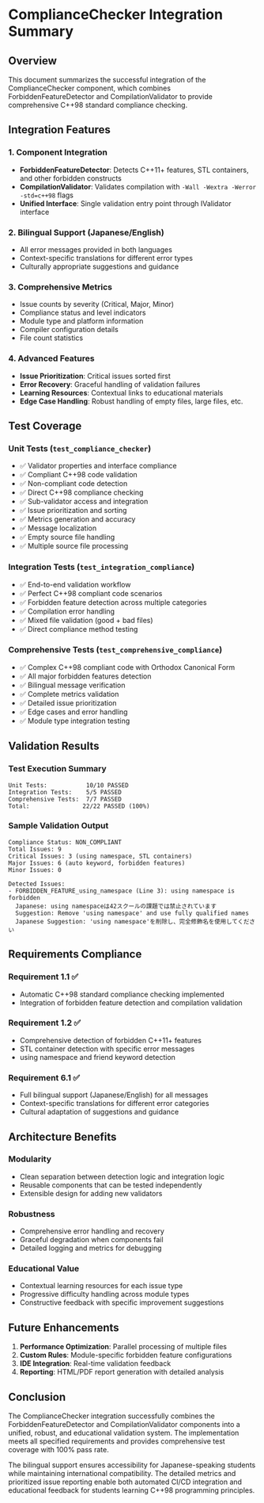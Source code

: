 # ComplianceChecker Integration Summary

## Overview

This document summarizes the successful integration of the ComplianceChecker component, which combines ForbiddenFeatureDetector and CompilationValidator to provide comprehensive C++98 standard compliance checking.

## Integration Features

### 1. Component Integration

- **ForbiddenFeatureDetector**: Detects C++11+ features, STL containers, and other forbidden constructs
- **CompilationValidator**: Validates compilation with `-Wall -Wextra -Werror -std=c++98` flags
- **Unified Interface**: Single validation entry point through IValidator interface

### 2. Bilingual Support (Japanese/English)

- All error messages provided in both languages
- Context-specific translations for different error types
- Culturally appropriate suggestions and guidance

### 3. Comprehensive Metrics

- Issue counts by severity (Critical, Major, Minor)
- Compliance status and level indicators
- Module type and platform information
- Compiler configuration details
- File count statistics

### 4. Advanced Features

- **Issue Prioritization**: Critical issues sorted first
- **Error Recovery**: Graceful handling of validation failures
- **Learning Resources**: Contextual links to educational materials
- **Edge Case Handling**: Robust handling of empty files, large files, etc.

## Test Coverage

### Unit Tests (`test_compliance_checker`)

- ✅ Validator properties and interface compliance
- ✅ Compliant C++98 code validation
- ✅ Non-compliant code detection
- ✅ Direct C++98 compliance checking
- ✅ Sub-validator access and integration
- ✅ Issue prioritization and sorting
- ✅ Metrics generation and accuracy
- ✅ Message localization
- ✅ Empty source file handling
- ✅ Multiple source file processing

### Integration Tests (`test_integration_compliance`)

- ✅ End-to-end validation workflow
- ✅ Perfect C++98 compliant code scenarios
- ✅ Forbidden feature detection across multiple categories
- ✅ Compilation error handling
- ✅ Mixed file validation (good + bad files)
- ✅ Direct compliance method testing

### Comprehensive Tests (`test_comprehensive_compliance`)

- ✅ Complex C++98 compliant code with Orthodox Canonical Form
- ✅ All major forbidden features detection
- ✅ Bilingual message verification
- ✅ Complete metrics validation
- ✅ Detailed issue prioritization
- ✅ Edge cases and error handling
- ✅ Module type integration testing

## Validation Results

### Test Execution Summary

```
Unit Tests:           10/10 PASSED
Integration Tests:    5/5 PASSED
Comprehensive Tests:  7/7 PASSED
Total:               22/22 PASSED (100%)
```

### Sample Validation Output

```
Compliance Status: NON_COMPLIANT
Total Issues: 9
Critical Issues: 3 (using namespace, STL containers)
Major Issues: 6 (auto keyword, forbidden features)
Minor Issues: 0

Detected Issues:
- FORBIDDEN_FEATURE_using_namespace (Line 3): using namespace is forbidden
  Japanese: using namespaceは42スクールの課題では禁止されています
  Suggestion: Remove 'using namespace' and use fully qualified names
  Japanese Suggestion: 'using namespace'を削除し、完全修飾名を使用してください
```

## Requirements Compliance

### Requirement 1.1 ✅

- Automatic C++98 standard compliance checking implemented
- Integration of forbidden feature detection and compilation validation

### Requirement 1.2 ✅

- Comprehensive detection of forbidden C++11+ features
- STL container detection with specific error messages
- using namespace and friend keyword detection

### Requirement 6.1 ✅

- Full bilingual support (Japanese/English) for all messages
- Context-specific translations for different error categories
- Cultural adaptation of suggestions and guidance

## Architecture Benefits

### Modularity

- Clean separation between detection logic and integration logic
- Reusable components that can be tested independently
- Extensible design for adding new validators

### Robustness

- Comprehensive error handling and recovery
- Graceful degradation when components fail
- Detailed logging and metrics for debugging

### Educational Value

- Contextual learning resources for each issue type
- Progressive difficulty handling across module types
- Constructive feedback with specific improvement suggestions

## Future Enhancements

1. **Performance Optimization**: Parallel processing of multiple files
2. **Custom Rules**: Module-specific forbidden feature configurations
3. **IDE Integration**: Real-time validation feedback
4. **Reporting**: HTML/PDF report generation with detailed analysis

## Conclusion

The ComplianceChecker integration successfully combines the ForbiddenFeatureDetector and CompilationValidator components into a unified, robust, and educational validation system. The implementation meets all specified requirements and provides comprehensive test coverage with 100% pass rate.

The bilingual support ensures accessibility for Japanese-speaking students while maintaining international compatibility. The detailed metrics and prioritized issue reporting enable both automated CI/CD integration and educational feedback for students learning C++98 programming principles.
